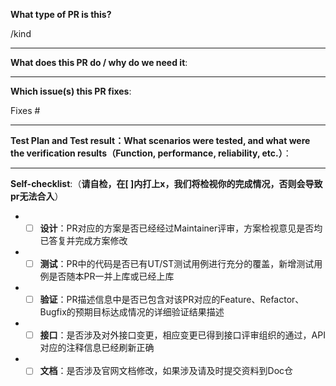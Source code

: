 <!--  Thanks for sending a pull request!  Here are some tips for you:

1) If this is your first time, please read our contributor guidelines: https://gitee.com/mindspore/mindspore/blob/master/CONTRIBUTING.md

2) If you want to contribute your code but don't know who will review and merge, please add label `mindspore-assistant` to the pull request, we will find and do it as soon as possible.
-->

**What type of PR is this?**
<!-- 
选择下面一种标签替换下方 `/kind <label>`，可选标签类型有：
- /kind bug 
- /kind task
- /kind feature
- /kind refactor
- /kind clean_code
如PR描述不符合规范，修改PR描述后需要/check-pr重新检查PR规范。
-->
/kind <label>

---

**What does this PR do / why do we need it**:

---

**Which issue(s) this PR fixes**:
<!-- 
注意：在下方 #号 后仅输入issue编号或SR/AR编号，粘贴issue链接无效。
如PR描述不符合规范，修改PR描述后需要/check-pr重新检查PR规范。
-->
Fixes #

---

**Test Plan and Test result：What scenarios were tested, and what were the verification results（Function, performance, reliability, etc.）**：

---

**Self-checklist**:（**请自检，在[ ]内打上x，我们将检视你的完成情况，否则会导致pr无法合入**）

+ - [ ] **设计**：PR对应的方案是否已经经过Maintainer评审，方案检视意见是否均已答复并完成方案修改
+ - [ ] **测试**：PR中的代码是否已有UT/ST测试用例进行充分的覆盖，新增测试用例是否随本PR一并上库或已经上库
+ - [ ] **验证**：PR描述信息中是否已包含对该PR对应的Feature、Refactor、Bugfix的预期目标达成情况的详细验证结果描述
+ - [ ] **接口**：是否涉及对外接口变更，相应变更已得到接口评审组织的通过，API对应的注释信息已经刷新正确
+ - [ ] **文档**：是否涉及官网文档修改，如果涉及请及时提交资料到Doc仓

<!-- **Special notes for your reviewers**: -->
<!-- + - [ ] 是否导致无法前向兼容 -->
<!-- + - [ ] 是否涉及依赖的三方库变更 -->
